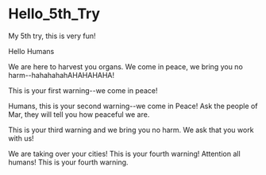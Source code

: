 # Hello_5th_Try
My 5th try, this is very fun!

Hello Humans

We are here to harvest you organs. We come in peace, we bring you no harm--hahahahahAHAHAHAHA!

This is your first warning--we come in peace!

Humans, this is your second warning--we come in Peace! Ask the people of Mar, they will tell you how peaceful we are.

This is your third warning and we bring you no harm. We ask that you work with us!

We are taking over your cities! This is your fourth warning! Attention all humans! This is your fourth warning.
